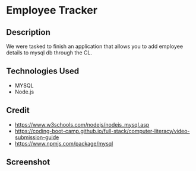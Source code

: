 # Employee Tracker

## Description
We were tasked to finish an application that allows you to add employee details to mysql db through the CL. 

## Technologies Used
- MYSQL
- Node.js

## Credit
- https://www.w3schools.com/nodejs/nodejs_mysql.asp
- https://coding-boot-camp.github.io/full-stack/computer-literacy/video-submission-guide
- https://www.npmjs.com/package/mysql

## Screenshot

